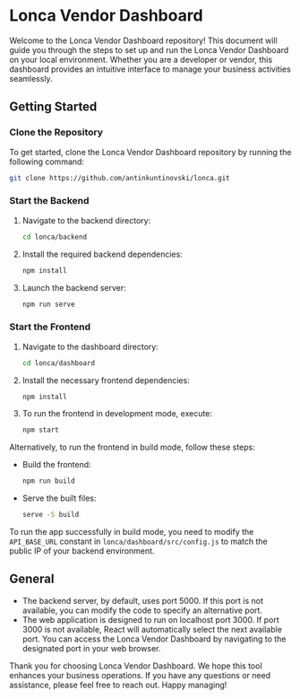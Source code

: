 # Lonca Vendor Dashboard

Welcome to the Lonca Vendor Dashboard repository! This document will guide you through the steps to set up and run the Lonca Vendor Dashboard on your local environment. Whether you are a developer or vendor, this dashboard provides an intuitive interface to manage your business activities seamlessly.

## Getting Started

### Clone the Repository

To get started, clone the Lonca Vendor Dashboard repository by running the following command:

```bash
git clone https://github.com/antinkuntinovski/lonca.git
```

### Start the Backend

1. Navigate to the backend directory:
   ```bash
   cd lonca/backend
   ```

2. Install the required backend dependencies:
   ```bash
   npm install
   ```

3. Launch the backend server:
   ```bash
   npm run serve
   ```

### Start the Frontend

1. Navigate to the dashboard directory:
   ```bash
   cd lonca/dashboard
   ```

2. Install the necessary frontend dependencies:
   ```bash
   npm install
   ```

3. To run the frontend in development mode, execute:
   ```bash
   npm start
   ```

Alternatively, to run the frontend in build mode, follow these steps:

   - Build the frontend:
     ```bash
     npm run build
     ```

   - Serve the built files:
     ```bash
     serve -S build
     ```

   To run the app successfully in build mode, you need to modify the `API_BASE_URL` constant in `lonca/dashboard/src/config.js` to match the public IP of your backend environment.

## General

- The backend server, by default, uses port 5000. If this port is not available, you can modify the code to specify an alternative port.
- The web application is designed to run on localhost port 3000. If port 3000 is not available, React will automatically select the next available port. You can access the Lonca Vendor Dashboard by navigating to the designated port in your web browser.

Thank you for choosing Lonca Vendor Dashboard. We hope this tool enhances your business operations. If you have any questions or need assistance, please feel free to reach out. Happy managing!
